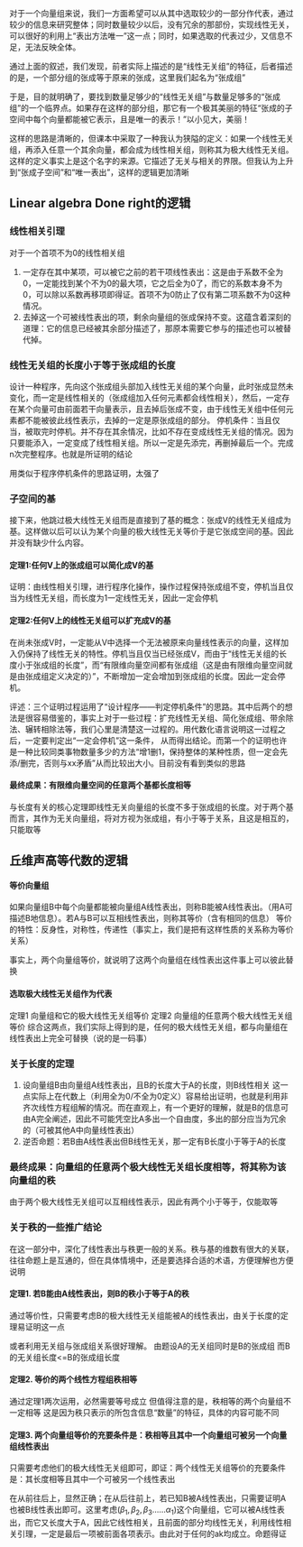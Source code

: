对于一个向量组来说，我们一方面希望可以从其中选取较少的一部分作代表，通过较少的信息来研究整体；同时数量较少以后，没有冗余的那部份，实现线性无关，可以很好的利用上“表出方法唯一”这一点；同时，如果选取的代表过少，又信息不足，无法反映全体。

通过上面的叙述，我们发现，前者实际上描述的是“线性无关组”的特征，后者描述的是，一个部分组的张成等于原来的张成，这里我们起名为“张成组”

于是，目的就明确了，要找到数量足够少的“线性无关组”与数量足够多的“张成组”的一个临界点。如果存在这样的部分组，那它有一个极其美丽的特征“张成的子空间中每个向量都能被它表示，且是唯一的表示！”以小见大，美丽！

这样的思路是清晰的，但课本中采取了一种我认为狭隘的定义：如果一个线性无关组，再添入任意一个其余向量，都会成为线性相关组，则称其为极大线性无关组。这样的定义事实上是这个名字的来源。它描述了无关与相关的界限。但我认为上升到“张成子空间”和“唯一表出”，这样的逻辑更加清晰

## Linear algebra Done right的逻辑
### 线性相关引理
对于一个首项不为0的线性相关组
1. 一定存在其中某项，可以被它之前的若干项线性表出：这是由于系数不全为0，一定能找到某个不为0的最大项，它之后全为0了，而它的系数本身不为0，可以除以系数再移项即得证。首项不为0防止了仅有第二项系数不为0这种情况。
2. 去掉这一个可被线性表出的项，剩余向量组的张成保持不变。这蕴含着深刻的道理：它的信息已经被其余部分描述了，那原本需要它参与的描述也可以被替代掉。
### 线性无关组的长度小于等于张成组的长度
设计一种程序，先向这个张成组头部加入线性无关组的某个向量，此时张成显然未变化，而一定是线性相关的（张成组加入任何元素都会线性相关），然后，一定存在某个向量可由前面若干向量表示，且去掉后张成不变，由于线性无关组中任何元素都不能被彼此线性表示，去掉的一定是原张成组的部分。
停机条件：当且仅当，被取完时停机。并不存在其余情况，比如不存在变成线性无关组的情况。因为只要能添入，一定变成了线性相关组。所以一定是先添完，再删掉最后一个。完成n次完整程序。也就是所证明的结论

用类似于程序停机条件的思路证明，太强了

### 子空间的基
接下来，他跳过极大线性无关组而是直接到了基的概念：张成V的线性无关组成为基。这样做以后可以认为某个向量的极大线性无关等价于是它张成空间的基。因此并没有缺少什么内容。

#### 定理1:任何V上的张成组可以简化成V的基
证明：由线性相关引理，进行程序化操作，操作过程保持张成组不变，停机当且仅当为线性无关组，而长度为1一定线性无关，因此一定会停机
#### 定理2:任何V上的线性无关组可以扩充成V的基
在尚未张成V时，一定能从V中选择一个无法被原来向量线性表示的向量，这样加入仍保持了线性无关的特性。停机当且仅当已经张成V，而由于“线性无关组的长度小于张成组的长度”，而“有限维向量空间都有张成组（这是由有限维向量空间就是由张成组定义决定的）”，不断增加一定会增加到张成组的长度。因此一定会停机。

评述：三个证明过程运用了“设计程序——判定停机条件”的思路。其中后两个的想法是很容易借鉴的，事实上对于一些过程：扩充线性无关组、简化张成组、带余除法、辗转相除法等，我们心里是清楚这一过程的。用代数化语言说明这一过程之后，一定要判定出“一定会停机”这一条件， 从而得出结论。而第一个的证明也许是一种比较同类事物数量多少的方法“增1删1，保持整体的某种性质，但一定会先添/删完，否则与xx矛盾”从而比较出大小。目前没有看到类似的思路

#### 最终成果：有限维向量空间的任意两个基都长度相等
与长度有关的核心定理即线性无关向量组的长度不多于张成组的长度。对于两个基而言，其作为无关向量组，将对方视为张成组，有小于等于关系，且这是相互的，只能取等

## 丘维声高等代数的逻辑
#### 等价向量组
如果向量组B中每个向量都能被向量组A线性表出，则称B能被A线性表出。（用A可描述B地信息）。若A与B可以互相线性表出，则称其等价（含有相同的信息）
等价的特性：反身性，对称性，传递性（事实上，我们是把有这样性质的关系称为等价关系）

事实上，两个向量组等价，就说明了这两个向量组在线性表出这件事上可以彼此替换

#### 选取极大线性无关组作为代表
定理1 向量组和它的极大线性无关组等价
定理2 向量组的任意两个极大线性无关组等价
综合这两点，我们实际上得到的是，任何的极大线性无关组，都与向量组在线性表出上完全可替换（说的是一码事）
### 关于长度的定理
1. 设向量组B由向量组A线性表出，且B的长度大于A的长度，则B线性相关
这一点实际上在代数上（利用全为0/不全为0定义）容易给出证明，也就是利用非齐次线性方程组解的情况。而在直观上，有一个更好的理解，就是B的信息可由A完全阐述，因此不可能凭空比A多出一个自由度，多出的部分应当为冗余的（可被其他A中向量线性表出）
2. 逆否命题：若B由A线性表出但B线性无关，那一定有B长度小于等于A的长度

### 最终成果：向量组的任意两个极大线性无关组长度相等，将其称为该向量组的秩
由于两个极大线性无关组可以互相线性表示，因此有两个小于等于，仅能取等


### 关于秩的一些推广结论
在这一部分中，深化了线性表出与秩更一般的关系。秩与基的维数有很大的关联，往往命题上是互通的，但在具体情境中，还是要选择合适的术语，方便理解也方便说明

#### 定理1. 若B能由A线性表出，则B的秩小于等于A的秩
通过等价性，只需要考虑B的极大线性无关组能被A的线性表出，由关于长度的定理易证明这一点

或者利用无关组与张成组关系很好理解。
由题设A的无关组同时是B的张成组
而B的无关组长度<=B的张成组长度
#### 定理2. 等价的两个线性方程组秩相等
通过定理1两次运用，必然需要等号成立
但值得注意的是，秩相等的两个向量组不一定相等
这是因为秩只表示的所包含信息“数量”的特征，具体的内容可能不同

#### 定理3. 两个向量组等价的充要条件是：秩相等且其中一个向量组可被另一个向量组线性表出
只需要考虑他们的极大线性无关组即可，即证：两个线性无关组等价的充要条件是：其长度相等且其中一个可被另一个线性表出

在从前往后上，显然正确；在从后往前上，若已知B被A线性表出，只需要证明A也被B线性表出即可。这里考虑$(\beta_{1},\beta_{2},\beta_{3}……\alpha_{1})$这个向量组，它可以被A线性表出，而它又长度大于A，因此它线性相关，且前面的部分均线性无关，利用线性相关引理，一定是最后一项被前面各项表示。由此对于任何的ak均成立。命题得证





